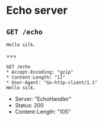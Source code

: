 # Echo server

## `GET /echo`

```
Hello silk.
```

===

```
GET /echo
* Accept-Encoding: "gzip"
* Content-Length: "11"
* User-Agent: "Go-http-client/1.1"
Hello silk.
```

* Server: "EchoHandler"
* Status: 200
* Content-Length: "105"

